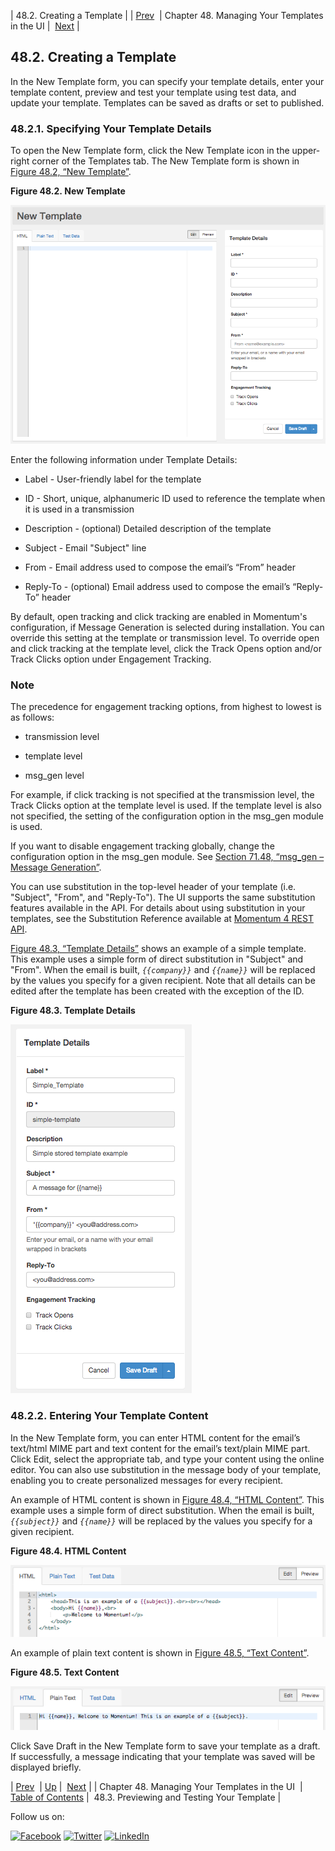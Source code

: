 | 48.2. Creating a Template |
| [Prev](web-ui.templates.php)  | Chapter 48. Managing Your Templates in the UI |  [Next](web-ui.templates.preview.php) |

## 48.2. Creating a Template

In the New Template form, you can specify your template details, enter your template content, preview and test your template using test data, and update your template. Templates can be saved as drafts or set to published.

### 48.2.1. Specifying Your Template Details

To open the New Template form, click the New Template icon in the upper-right corner of the Templates tab. The New Template form is shown in [Figure 48.2, “New Template”](web-ui.templates.create.php#figure_new_template "Figure 48.2. New Template").

<a name="figure_new_template"></a>

**Figure 48.2. New Template**

![New Template](images/new_template.png)

Enter the following information under Template Details:

*   Label - User-friendly label for the template

*   ID - Short, unique, alphanumeric ID used to reference the template when it is used in a transmission

*   Description - (optional) Detailed description of the template

*   Subject - Email "Subject" line

*   From - Email address used to compose the email’s “From” header

*   Reply-To - (optional) Email address used to compose the email’s “Reply-To” header

By default, open tracking and click tracking are enabled in Momentum's configuration, if Message Generation is selected during installation. You can override this setting at the template or transmission level. To override open and click tracking at the template level, click the Track Opens option and/or Track Clicks option under Engagement Tracking.

### Note

The precedence for engagement tracking options, from highest to lowest is as follows:

*   transmission level

*   template level

*   msg_gen level

For example, if click tracking is not specified at the transmission level, the Track Clicks option at the template level is used. If the template level is also not specified, the setting of the configuration option in the msg_gen module is used.

If you want to disable engagement tracking globally, change the configuration option in the msg_gen module. See [Section 71.48, “msg_gen – Message Generation”](modules.msg_gen.php "71.48. msg_gen – Message Generation").

You can use substitution in the top-level header of your template (i.e. "Subject", "From", and "Reply-To"). The UI supports the same substitution features available in the API. For details about using substitution in your templates, see the Substitution Reference available at [Momentum 4 REST API](https://support.messagesystems.com/docs/web-rest/v1_index.htmlv1_index.html).

[Figure 48.3, “Template Details”](web-ui.templates.create.php#figure_template_details "Figure 48.3. Template Details") shows an example of a simple template. This example uses a simple form of direct substitution in "Subject" and "From". When the email is built, *`{{company}}`* and *`{{name}}`* will be replaced by the values you specify for a given recipient. Note that all details can be edited after the template has been created with the exception of the ID.

<a name="figure_template_details"></a>

**Figure 48.3. Template Details**

![Template Details](images/template_details.png)

### 48.2.2. Entering Your Template Content

In the New Template form, you can enter HTML content for the email’s text/html MIME part and text content for the email’s text/plain MIME part. Click Edit, select the appropriate tab, and type your content using the online editor. You can also use substitution in the message body of your template, enabling you to create personalized messages for every recipient.

An example of HTML content is shown in [Figure 48.4, “HTML Content”](web-ui.templates.create.php#figure_html_content "Figure 48.4. HTML Content"). This example uses a simple form of direct substitution. When the email is built, *`{{subject}}`* and *`{{name}}`* will be replaced by the values you specify for a given recipient.

<a name="figure_html_content"></a>

**Figure 48.4. HTML Content**

![HTML Content](images/html_content.png)

An example of plain text content is shown in [Figure 48.5, “Text Content”](web-ui.templates.create.php#figure_text_content "Figure 48.5. Text Content").

<a name="figure_text_content"></a>

**Figure 48.5. Text Content**

![Text Content](images/text_content.png)

Click Save Draft in the New Template form to save your template as a draft. If successfully, a message indicating that your template was saved will be displayed briefly.

| [Prev](web-ui.templates.php)  | [Up](web-ui.templates.php) |  [Next](web-ui.templates.preview.php) |
| Chapter 48. Managing Your Templates in the UI  | [Table of Contents](index.php) |  48.3. Previewing and Testing Your Template |

Follow us on:

[![Facebook](https://support.messagesystems.com/images/icon-facebook.png)](http://www.facebook.com/messagesystems) [![Twitter](https://support.messagesystems.com/images/icon-twitter.png)](http://twitter.com/#!/MessageSystems) [![LinkedIn](https://support.messagesystems.com/images/icon-linkedin.png)](http://www.linkedin.com/company/message-systems)